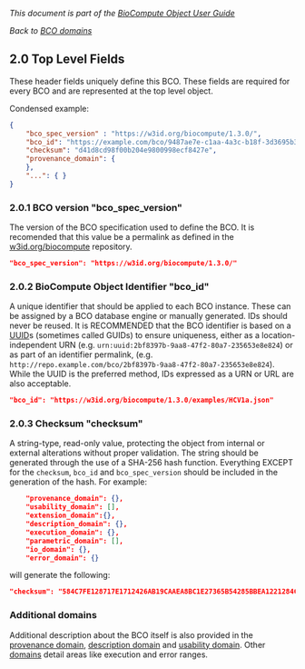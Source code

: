_This document is part of the [BioCompute Object User Guide](user_guide.md)_

_Back to [BCO domains](bco-domains.md)_

## 2.0 Top Level Fields

These header fields uniquely define this BCO. These fields are required for every BCO and are represented at the top level object.

Condensed example:

```json
{
    "bco_spec_version" : "https://w3id.org/biocompute/1.3.0/",
    "bco_id": "https://example.com/bco/9487ae7e-c1aa-4a3c-b18f-3d3695b33ace",
    "checksum": "d41d8cd98f00b204e9800998ecf8427e",    
    "provenance_domain": {
    },
    "...": { }
}
```

### 2.0.1 BCO version "bco_spec_version"

The version of the BCO specification used to define the BCO. It is recomended that this value be a permalink as defined in the [w3id.org/biocompute](https://github.com/perma-id/w3id.org/tree/master/biocompute) repository. 

```json
"bco_spec_version": "https://w3id.org/biocompute/1.3.0/" 
```

### 2.0.2 BioCompute Object Identifier "bco_id"

A unique identifier that should be applied to each BCO instance. These can be assigned by a BCO database engine or manually generated. IDs should never be reused. It is RECOMMENDED that the BCO identifier is based on a [UUID](https://tools.ietf.org/html/rfc4122)s (sometimes called GUIDs) to ensure uniqueness, either as a location-independent URN (e.g. `urn:uuid:2bf8397b-9aa8-47f2-80a7-235653e8e824`) or as part of an identifier permalink, (e.g. `http://repo.example.com/bco/2bf8397b-9aa8-47f2-80a7-235653e8e824`). While the UUID is the preferred method, IDs expressed as a URN or URL are also acceptable.

```json
"bco_id": "https://w3id.org/biocompute/1.3.0/examples/HCV1a.json"
```

### 2.0.3 Checksum "checksum"

A string-type, read-only value, protecting the object from internal or external alterations without proper validation. The string should be generated through the use of a SHA-256 hash function. Everything EXCEPT for the `checksum`, `bco_id` and `bco_spec_version` should be included in the generation of the hash. For example:

```json
    "provenance_domain": {},
    "usability_domain": [],
    "extension_domain":{},
    "description_domain": {},
    "execution_domain": {}, 
    "parametric_domain": [], 
    "io_domain": {},
    "error_domain": {}
```
will generate the following:

```json
"checksum": "584C7FE128717E1712426AB19CAAEA8BC1E27365B54285BBEA1221284C7D3A48"
```

### Additional domains

Additional description about the BCO itself is also provided in the [provenance domain](provenance-domain.md), [description domain](description-domain.md) and [usability domain](usability-domain.md). Other [domains](bco-domains.md) detail areas like execution and error ranges.

